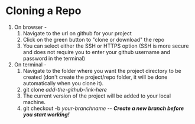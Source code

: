 # Cloning a Repo
1. On browser -
    1. Navigate to the url on github for your project
    1. Click on the green button to "clone or download" the repo
    1. You can select either the SSH or HTTPS option (SSH is more secure and does not require you to enter your github username and password in the terminal)
1. On terminal -
    1. Navigate to the folder where you want the project directory to be created (don't create the project/repo folder, it will be done automatically when you clone it).
    1. git clone *add-the-github-link-here*
    1. The current version of the project will be added to your local machine.
    1. git checkout -b *your-branchname* -- ***Create a new branch before you start working!***
